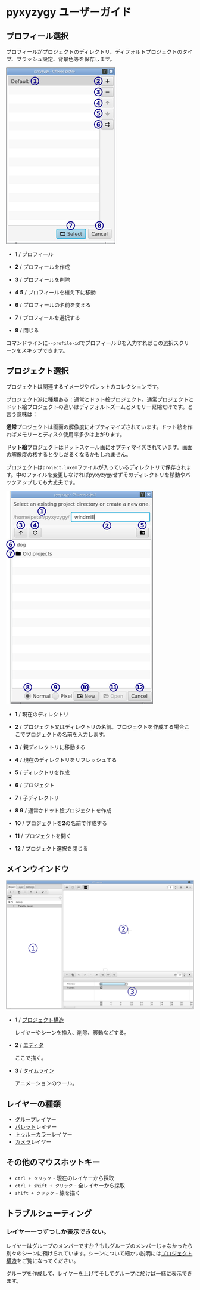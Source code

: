 # pyxyzygy ユーザーガイド

## プロフィール選択

プロフィールがプロジェクトのディレクトリ、ディフォルトプロジェクトのタイプ、ブラッシュ設定、背景色等を保存します。

![Profile select](../../docs/newprofile.jpg)

- **1** / プロフィール

- **2** / プロフィールを作成

- **3** / プロフィールを削除

- **4** **5** / プロフィールを植え下に移動

- **6** / プロフィールの名前を変える

- **7** / プロフィールを選択する

- **8** / 閉じる

コマンドラインに`--profile-id`でプロフィールIDを入力すればこの選択スクリーンをスキップできます。

## プロジェクト選択

プロジェクトは関連するイメージやパレットのコレクションです。

プロジェクト派に種類ある：通常とドット絵プロジェクト。通常プロジェクトとドット絵プロジェクトの違いはディフォルトズームとメモリー緊縮だけです。と言う意味は：

**通常**プロジェクトは画面の解像度にオプティマイズされています。ドット絵を作ればメモリーとディスク使用率多少は上がります。

**ドット絵**プロジェクトはドットスケール画にオプティマイズされています。画面の解像度の核すると少しだるくなるかもしれません。

プロジェクトは`project.luxem`ファイルが入っているディレクトリで保存されます。中のファイルを変更しなければpyxyzygyせずそのディレクトリを移動やバックアップしても大丈夫です。

![Project selection](../../docs/newproject.jpg)

- **1** /  現在のディレクトリ

- **2** / プロジェクト又はディレクトリの名前。プロジェクトを作成する場合ここでプロジェクトの名前を入力します。

- **3** / 親ディレクトリに移動する

- **4** / 現在のディレクトリをリフレッシュする

- **5** / ディレクトリを作成

- **6** / プロジェクト

- **7** / 子ディレクトリ

- **8** **9** / 通常かドット絵プロジェクトを作成

- **10** / プロジェクトを**2**の名前で作成する

- **11** / プロジェクトを開く

- **12** / プロジェクト選択を閉じる

## メインウインドウ

![Main window](../../docs/mainwindow.jpg)

- **1** / [プロジェクト構造](project_section.md)

    レイヤーやシーンを挿入、削除、移動などする。

- **2** / [エディタ](editor_section.md)

    ここで描く。

- **3** / [タイムライン](timeline_section.md)

    アニメーションのツール。

## レイヤーの種類

- [グループ](group_layer.md)レイヤー
- [パレット](palette_layer.md)レイヤー
- [トゥルーカラー](true_color_layer.md)レイヤー
- [カメラ](camera_layer.md)レイヤー

## その他のマウスホットキー

- `ctrl + クリック` - 現在のレイヤーから採取
- `ctrl + shift + クリック` - 全レイヤーから採取
- `shift + クリック` - 線を描く

## トラブルシューティング

### レイヤー一つずつしか表示できない。

レイヤーはグループのメンバーですか？もしグループのメンバーじゃなかったら別々のシーンに預けられています。シーンについて細かい説明には[プロジェクト構造](project_section.md)をご覧になってください。

グループを作成して、レイヤーを上げてそしてグループに於けば一緒に表示できます。
